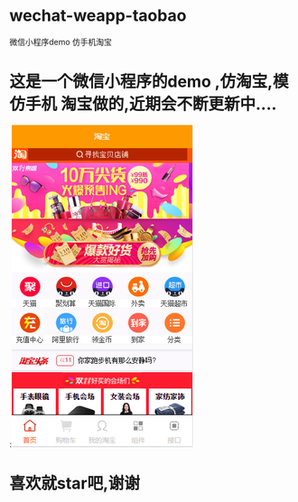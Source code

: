 # wechat-weapp-taobao
微信小程序demo 仿手机淘宝

# 这是一个微信小程序的demo ,仿淘宝,模仿手机 淘宝做的,近期会不断更新中....
:![](image/weapp_taobao_home.png) 

# 喜欢就star吧,谢谢 
